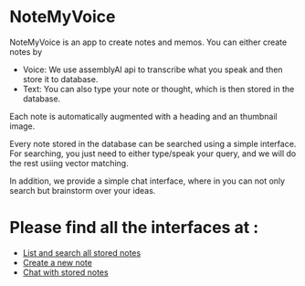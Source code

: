 # NoteMyVoice

NoteMyVoice is an app to create notes and memos.
You can either create notes by
- Voice: We use assemblyAI api to transcribe what you speak and then store it to database.
- Text: You can also type your note or thought, which is then stored in the database.

Each  note is automatically augmented with a heading and an thumbnail image.

Every note stored in the database can be searched using a simple interface.
For searching, you just need to either type/speak your query, and we will do the rest usiing vector matching.

In addition, we provide a simple chat interface, where in you can not only search but brainstorm over your ideas.

# Please find all the interfaces at :
-  [List and search all stored notes](/list_note)
-  [Create a new note](/create_note)
-  [Chat with stored notes](/chat_notes)